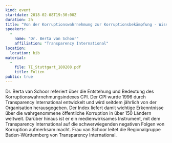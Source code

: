 ```yaml
---
kind: event
startdate: 2018-02-08T19:30:00Z
duration: 2h
title: "Von der Korruptionswahrnehmung zur Korruptionsbekämpfung - Wissen ist Macht"
speakers:
  -
    name: "Dr. Berta van Schoor"
    affiliation: "Transparency International"
location:
  location: bib
material:
  -
    file: TI_Stuttgart_180208.pdf
    title: Folien
public: true
---
```

Dr. Berta van Schoor referiert über die Entstehung und Bedeutung des Korruptionswahrnehmungsindexes CPI. Der CPI wurde 1996 durch Transparency International entwickelt und wird seitdem jährlich von der Organisation herausgegeben. Der Index liefert damit wichtige Erkenntnisse über die wahrgenommene öffentliche Korruption in über 150 Ländern weltweit. Darüber hinaus ist er ein medienwirksames Instrument, mit dem Transparency International auf die schwerwiegenden negativen Folgen von Korruption aufmerksam macht. Frau van Schoor leitet die Regionalgruppe Baden-Württemberg von Transparency International.
